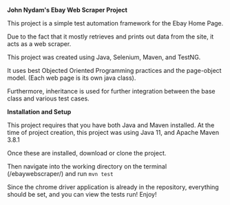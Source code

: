 **John Nydam's Ebay Web Scraper Project**

This project is a simple test automation framework for 
the Ebay Home Page.

Due to the fact that it mostly retrieves and prints out data from the site, it acts
as a web scraper. 

This project was created using Java, Selenium, Maven, and TestNG. 

It uses best Objected Oriented Programming practices and the page-object model. (Each
web page is its own java class).

Furthermore, inheritance is used for further integration between the base class and various test
cases. 

**Installation and Setup**

This project requires that you have both Java and Maven installed.
At the time of project creation, this project was using Java 11, and
Apache Maven 3.8.1

Once these are installed, download or clone the project.

Then navigate into the working directory on the terminal (/ebaywebscraper/)
and run ```mvn test```

Since the chrome driver application is already in the repository, everything should be set, and
you can view the tests run! Enjoy!


